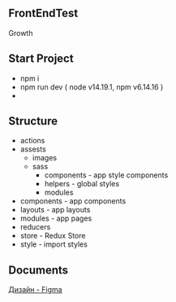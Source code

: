 ## FrontEndTest
Growth

## Start Project
- npm i
- npm run dev ( node v14.19.1, npm v6.14.16 )
- 
## Structure
- actions
- assests
   - images
   - sass
     - components - app style components
     - helpers - global styles
     - modules
- components - app components
- layouts - app layouts
- modules - app pages
- reducers
- store - Redux Store
- style - import styles

## Documents
[Дизайн - Figma](https://www.figma.com/file/tIZEZn2HTAeSDQRzoOzvXE/Front-end-test%2C-Headway?node-id=1%3A535)
